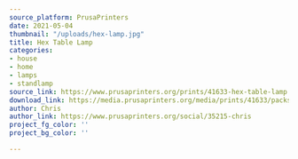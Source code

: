 ```yaml
---
source_platform: PrusaPrinters
date: 2021-05-04
thumbnail: "/uploads/hex-lamp.jpg"
title: Hex Table Lamp
categories:
- house
- home
- lamps
- standlamp
source_link: https://www.prusaprinters.org/prints/41633-hex-table-lamp
download_link: https://media.prusaprinters.org/media/prints/41633/packs/86360_2c1bb9d3-6310-4916-9f4e-d3126910a205/hex-table-lamp-model_files.zip#_ga=2.156123579.1048019618.1620083506-1521836024.1614377370
author: Chris
author_link: https://www.prusaprinters.org/social/35215-chris
project_fg_color: ''
project_bg_color: ''

---
```

